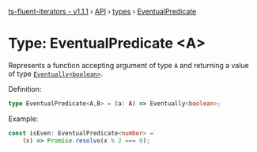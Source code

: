 [ts-fluent-iterators - v1.1.1](../../README.md) › [API](../index.md) › [types](../index.md#Types) › [EventualPredicate](eventual_prediate.md)

# Type: EventualPredicate <**A**>

Represents a function accepting argument of type `A` and returning a
value of type  [`Eventually<boolean>`](eventually.md).  
  
Definition:
```typescript
type EventualPredicate<A,B> = (a: A) => Eventually<boolean>;
```

Example:
```typescript
const isEven: EventualPredicate<number> =
    (x) => Promise.resolve(x % 2 === 0);
```

